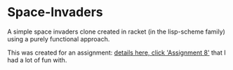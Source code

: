 # __Space-Invaders__
A simple space invaders clone created in racket (in the lisp-scheme family) using a purely functional approach.

This was created for an assignment: [details here, click 'Assignment 8'](http://www.ccs.neu.edu/home/skotthe/classes/cs5001/Fall/2016/module5.html) that I had a lot of fun with.


